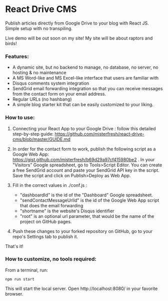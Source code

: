 # React Drive CMS
Publish articles directly from Google Drive to your blog with React JS. Simple setup with no transpiling.

Live demo will be out soon on my site!
My site will be about raptors and birds!

### Features:
- A dynamic site, but no backend to manage, no database, no server, no hosting & no maintenance
- A MS Word-like and MS Excel-like interface that users are familiar with
- Disqus comments system integration
- SendGrid email forwarding integration so that you can receive messages from the contact form on your email address.
- Regular URLs (no hashbang)
- A simple blog starter kit that can be easily customized to your liking.

### How to use:

1) Connecting your React App to your Google Drive : follow this detailed step-by-step guide: https://github.com/misterfresh/react-drive-cms/blob/master/GUIDE.md

2) In order for the contact form to work, publish the following script as a Google Web App:
https://gist.github.com/misterfresh/b69d29a97cf415980be2  . In your "Visitors" Google spreadsheet, go to Tools>Script Editor. You can create a free SendGrid account and paste your SendGrid API key in the script. Save the script and click on Publish>Deploy as Web App.

3) Fill in the correct values in ./conf.js :
    - "dashboardId" is the id of the "Dashboard" Google spreadsheet.
    - "sendContactMessageUrlId" is the id of the Google Web App script that does the email forwarding
    - "shortname" is the website's Disqus identifier
    - "root" is an optional url parameter, that would be the name of the project on GitHub pages.

4) Push these changes to your forked repository on GitHub, go to your repo's Settings tab to publish it.

That's it!

### How to customize, no tools required:
From a terminal, run: 
````
npm run start
````
This will start the local server. Open http://localhost:8080/ in your favorite browser.
